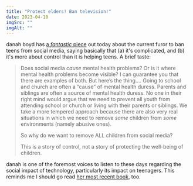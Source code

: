 ```yaml
---
title: "Protect elders! Ban television!"
date: 2023-04-10
imgSrc: ""
imgAlt: ""
---
```


danah boyd has [a _fantastic_ piece](http://www.zephoria.org/thoughts/archives/2023/04/10/protect-elders-ban-television.html) out today about the current furor to ban teens from social media, saying basically that (a) it's complicated, and (b) it's more about control than it is helping teens. A brief taste:

> Does social media _cause_ mental health problems? Or is it where mental health problems become visible? I can guarantee you that there are examples of both. But here’s the thing…. Going to school and church are often a “cause” of mental health duress. Parents and siblings are often a source of mental health duress. No one in their right mind would argue that we need to prevent all youth from attending school or church or living with their parents or siblings. We take a more tempered approach because there are also very real situations in which we need to remove _some_ children from _some_ environments (namely abusive ones).
> 
> So why do we want to remove ALL children from social media?
> 
> This is a story of control, not a story of protecting the well-being of children.

danah is one of the foremost voices to listen to these days regarding the social impact of technology, particularly its impact on teenagers. This reminds me I should go read [her most recent book](https://www.amazon.com/exec/obidos/ASIN/0300166311/apophenia-20), too.
